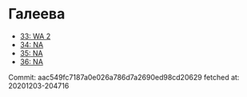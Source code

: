 # Галеева
- [33: WA 2](33.md)
- [34: NA](34.md)
- [35: NA](35.md)
- [36: NA](36.md)

Commit: aac549fc7187a0e026a786d7a2690ed98cd20629
 fetched at: 20201203-204716
